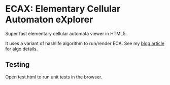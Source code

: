 ECAX: Elementary Cellular Automaton eXplorer
=======

Super fast elementary cellular automata viewer in HTML5.

It uses a variant of hashlife algorithm to run/render ECA.
See my [blog article](https://autoverse.blogspot.com/2014/02/elementary-cellular-automata-explorer.html) for algo details.


## Testing

Open test.html to run unit tests in the browser.
